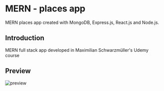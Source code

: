 # MERN - places app
MERN places app created with MongoDB, Express.js, React.js and Node.js.


## Introduction
MERN full stack app developed in Maximilian Schwarzmüller's Udemy course

## Preview
![preview](preview/preview.gif)
